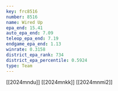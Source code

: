 ```yaml
---
key: frc8516
number: 8516
name: Wired Up
epa_end: 15.41
auto_epa_end: 7.09
teleop_epa_end: 7.19
endgame_epa_end: 1.13
winrate: 0.3158
district_epa_rank: 734
district_epa_percentile: 0.5924
type: Team
---
```

[[2024mndu]]
[[2024mnkk]]
[[2024mnmi2]]
